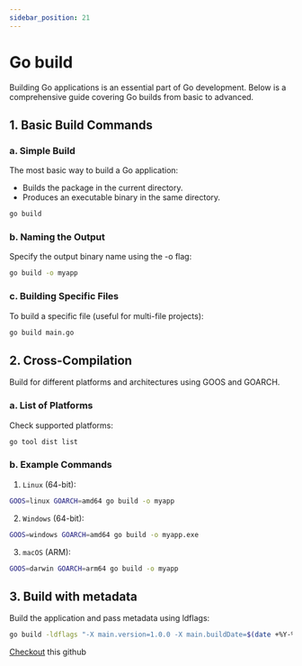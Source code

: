 ```yaml
---
sidebar_position: 21
---
```


# Go build

Building Go applications is an essential part of Go development. Below is a comprehensive guide covering Go builds from basic to advanced.

## 1. Basic Build Commands

### a. Simple Build

The most basic way to build a Go application:

- Builds the package in the current directory.
- Produces an executable binary in the same directory.

```bash
go build
```

### b. Naming the Output

Specify the output binary name using the -o flag:

```bash
go build -o myapp
```

### c. Building Specific Files

To build a specific file (useful for multi-file projects):

```bash
go build main.go
```

## 2. Cross-Compilation

Build for different platforms and architectures using GOOS and GOARCH.

### a. List of Platforms

Check supported platforms:

```bash
go tool dist list
```

### b. Example Commands

1. `Linux` (64-bit):

```bash
GOOS=linux GOARCH=amd64 go build -o myapp
```

2. `Windows` (64-bit):

```bash
GOOS=windows GOARCH=amd64 go build -o myapp.exe
```

3. `macOS` (ARM):

```bash
GOOS=darwin GOARCH=arm64 go build -o myapp
```

## 3. Build with metadata

Build the application and pass metadata using ldflags:

```bash
go build -ldflags "-X main.version=1.0.0 -X main.buildDate=$(date +%Y-%m-%d) -X main.commit=$(git rev-parse --short HEAD)" -o app
```

[Checkout](https://github.com/Amizhthanmd/go-build-flag) this github

